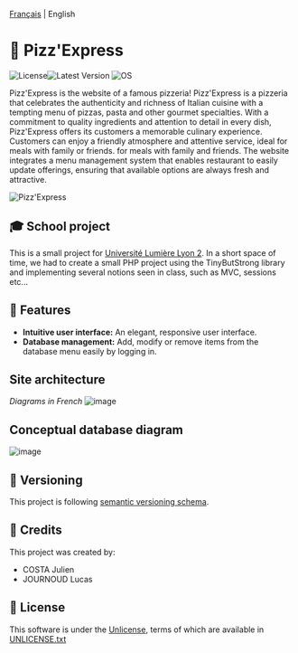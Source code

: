[Français](README.md) | English

# 🍕  **Pizz'Express**
![License](https://img.shields.io/badge/License-UNLICENSE-red)![Latest Version](https://img.shields.io/badge/Version-1.0.0-blue) ![OS](https://img.shields.io/badge/OS-Windows%2FmacOS%2FLinux-green)

Pizz'Express is the website of a famous pizzeria!
Pizz'Express is a pizzeria that celebrates the authenticity and richness of Italian cuisine with a tempting menu of pizzas,
pasta and other gourmet specialties. With a commitment to quality ingredients and attention to detail in every dish, Pizz'Express
offers its customers a memorable culinary experience. Customers can enjoy a friendly atmosphere and attentive service, ideal for meals with family or friends.
for meals with family and friends. The website integrates a menu management system that enables restaurant
to easily update offerings, ensuring that available options are always fresh and attractive.

![Pizz'Express](https://github.com/Journoud-Lucas/PHP-Projet/assets/121774241/f33f3eda-cf9a-4b49-8b6b-8b1a1a2a2abf)

## 🎓 School project
This is a small project for [Université Lumière Lyon 2](https://www.univ-lyon2.fr/).
In a short space of time, we had to create a small PHP project using the TinyButStrong library and implementing several notions seen in class, such as MVC, sessions etc...

## 🔧 Features
- **Intuitive user interface:** An elegant, responsive user interface.
- **Database management:** Add, modify or remove items from the database menu easily by logging in.

## Site architecture
*Diagrams in French*
![image](https://github.com/Journoud-Lucas/PHP-Projet/assets/121774241/5a6f7dbc-5625-4327-9475-ee0f7abea689)


## Conceptual database diagram
![image](https://github.com/Journoud-Lucas/PHP-Projet/assets/121774241/1ab01b5a-3c97-43fb-8cc0-4742eb6a5cf1)


## 🔢 Versioning
This project is following [semantic versioning schema](https://semver.org/).

## 🤝 Credits
This project was created by:
- COSTA Julien
- JOURNOUD Lucas

## 📄 License
This software is under the [Unlicense](https://web.archive.org/web/20230703162904/https://unlicense.org/), terms of which are available in [UNLICENSE.txt](UNLICENSE.txt)
